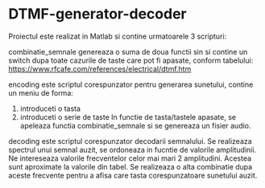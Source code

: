# DTMF-generator-decoder

Proiectul este realizat in Matlab si contine urmatoarele 3 scripturi:

combinatie_semnale genereaza o suma de doua functii sin si contine un switch dupa toate cazurile de taste care pot fi apasate, conform tabelului:
https://www.rfcafe.com/references/electrical/dtmf.htm

encoding este scriptul corespunzator pentru generarea sunetului, contine un meniu de forma:
1. introduceti o tasta
2. introduceti o serie de taste
In functie de tasta/tastele apasate, se apeleaza functia combinatie_semnale si se genereaza un fisier audio.

decoding este scriptul corespunzator decodarii semnalului. Se realizeaza spectrul unui semnal auzit, se ordoneaza in fucntie de valorile amplitudinii. Ne intereseaza valorile frecventelor celor mai mari 2 amplitudini. Acestea sunt aproximate la valorile din tabel. Se realizeaza o alta combinatie dupa aceste frecvente pentru a afisa care tasta corespunzatoare sunetului auzit.
